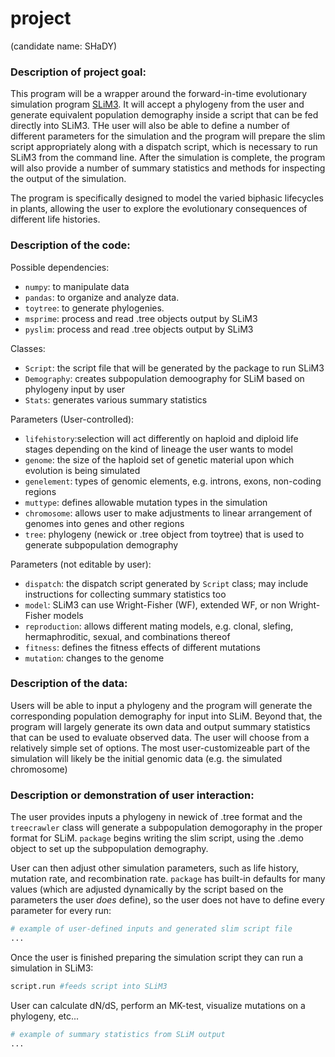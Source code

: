 # project
(candidate name: SHaDY) 

### Description of project goal:
This program will be a wrapper around the forward-in-time evolutionary simulation program [SLiM3](https://messerlab.org/slim/). It will accept a phylogeny from the user and generate equivalent population demography inside a script that can be fed directly into SLiM3. THe user will also be able to define a number of different parameters for the simulation and the program will prepare the slim script appropriately along with a dispatch script, which is necessary to run SLiM3 from the command line. After the simulation is complete, the program will also provide a number of summary statistics and methods for inspecting the output of the simulation. 

The program is specifically designed to model the varied biphasic lifecycles in plants, allowing the user to explore the evolutionary consequences of different life histories. 


### Description of the code:
Possible dependencies:
* `numpy`: to manipulate data
* `pandas`: to organize and analyze data.
* `toytree`: to generate phylogenies.
* `msprime`: process and read .tree objects output by SLiM3
* `pyslim`: process and read .tree objects output by SLiM3


Classes:
- `Script`: the script file that will be generated by the package to run SLiM3
- `Demography`: creates subpopulation demoography for SLiM based on phylogeny input by user
- `Stats`: generates various summary statistics

Parameters (User-controlled):
- `lifehistory`:selection will act differently on haploid and diploid life stages depending on the kind of lineage the user wants to model
- `genome`: the size of the haploid set of genetic material upon which evolution is being simulated
- `genelement`: types of genomic elements, e.g. introns, exons, non-coding regions
- `muttype`: defines allowable mutation types in the simulation
- `chromosome`: allows user to make adjustments to linear arrangement of genomes into genes and other regions
- `tree`: phylogeny (newick or .tree object from toytree) that is used to generate subpopulation demography

Parameters (not editable by user):
- `dispatch`: the dispatch script generated by `Script` class; may include instructions for collecting summary statistics too
- `model`: SLiM3 can use Wright-Fisher (WF), extended WF, or non Wright-Fisher models
- `reproduction`: allows different mating models, e.g. clonal, slefing, hermaphroditic, sexual, and combinations thereof
- `fitness`: defines the fitness effects of different mutations
- `mutation`: changes to the genome


### Description of the data:
Users will be able to input a phylogeny and the program will generate the corresponding population demography for input into SLiM. 
Beyond that, the program will largely generate its own data and output summary statistics that can be used to evaluate observed data. The user will choose from a relatively simple set of options. The most user-customizeable part of the simulation will likely be the initial genomic data (e.g. the simulated chromosome)


### Description or demonstration of user interaction:
The user provides inputs a phylogeny in newick of .tree format and the `treecrawler` class will generate a subpopulation demogoraphy in the proper format for SLiM. `package` begins writing the slim script, using the .demo object to set up the subpopulation demography. 

User can then adjust other simulation parameters, such as life history, mutation rate, and recombination rate. `package` has built-in defaults for many values (which are adjusted dynamically by the script based on the parameters the user *does* define), so the user does not have to define every parameter for every run:
```python
# example of user-defined inputs and generated slim script file
...
```

Once the user is finished preparing the simulation script they can run a simulation in SLiM3:
```python
script.run #feeds script into SLiM3
```

User can calculate dN/dS, perform an MK-test, visualize mutations on a phylogeny, etc...
```python
# example of summary statistics from SLiM output
...
```
